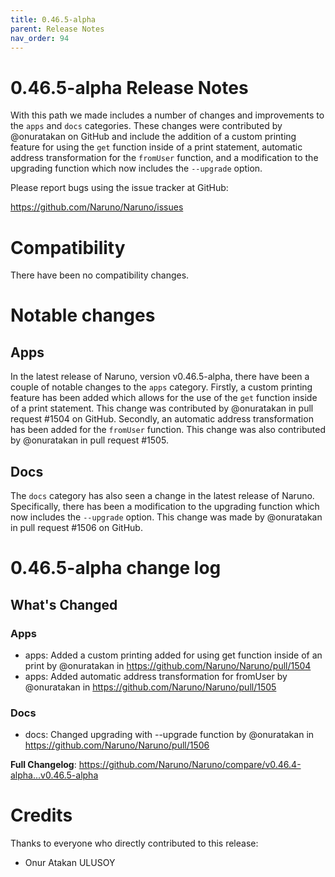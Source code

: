 ```yaml
---
title: 0.46.5-alpha
parent: Release Notes
nav_order: 94
---
```


# 0.46.5-alpha Release Notes

With this path we made includes a number of changes and improvements to the `apps` and `docs` categories. These changes were contributed by @onuratakan on GitHub and include the addition of a custom printing feature for using the `get` function inside of a print statement, automatic address transformation for the `fromUser` function, and a modification to the upgrading function which now includes the `--upgrade` option.

Please report bugs using the issue tracker at GitHub:

<https://github.com/Naruno/Naruno/issues>

# Compatibility

There have been no compatibility changes.

# Notable changes

## Apps
In the latest release of Naruno, version v0.46.5-alpha, there have been a couple of notable changes to the `apps` category. Firstly, a custom printing feature has been added which allows for the use of the `get` function inside of a print statement. This change was contributed by @onuratakan in pull request #1504 on GitHub. Secondly, an automatic address transformation has been added for the `fromUser` function. This change was also contributed by @onuratakan in pull request #1505.

## Docs
The `docs` category has also seen a change in the latest release of Naruno. Specifically, there has been a modification to the upgrading function which now includes the `--upgrade` option. This change was made by @onuratakan in pull request #1506 on GitHub.

# 0.46.5-alpha change log

<!-- Release notes generated using configuration in .github/release.yml at master -->

## What's Changed
### Apps
* apps: Added a custom printing added for using get function inside of an print by @onuratakan in https://github.com/Naruno/Naruno/pull/1504
* apps: Added automatic address transformation for fromUser by @onuratakan in https://github.com/Naruno/Naruno/pull/1505
### Docs
* docs: Changed upgrading with --upgrade function by @onuratakan in https://github.com/Naruno/Naruno/pull/1506


**Full Changelog**: https://github.com/Naruno/Naruno/compare/v0.46.4-alpha...v0.46.5-alpha

# Credits

Thanks to everyone who directly contributed to this release:

- Onur Atakan ULUSOY

